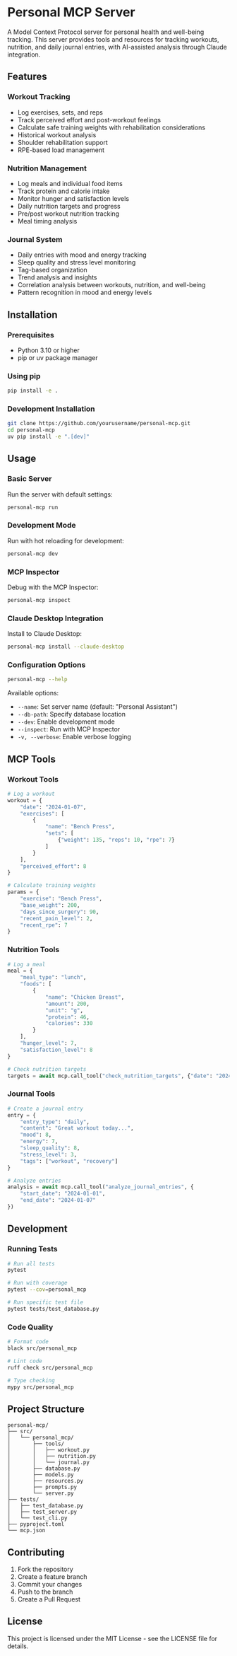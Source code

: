 # Personal MCP Server

A Model Context Protocol server for personal health and well-being tracking. This server provides tools and resources for tracking workouts, nutrition, and daily journal entries, with AI-assisted analysis through Claude integration.

## Features

### Workout Tracking
- Log exercises, sets, and reps
- Track perceived effort and post-workout feelings
- Calculate safe training weights with rehabilitation considerations
- Historical workout analysis
- Shoulder rehabilitation support
- RPE-based load management

### Nutrition Management
- Log meals and individual food items
- Track protein and calorie intake
- Monitor hunger and satisfaction levels
- Daily nutrition targets and progress
- Pre/post workout nutrition tracking
- Meal timing analysis

### Journal System
- Daily entries with mood and energy tracking
- Sleep quality and stress level monitoring
- Tag-based organization
- Trend analysis and insights
- Correlation analysis between workouts, nutrition, and well-being
- Pattern recognition in mood and energy levels

## Installation

### Prerequisites
- Python 3.10 or higher
- pip or uv package manager

### Using pip
```bash
pip install -e .
```

### Development Installation
```bash
git clone https://github.com/yourusername/personal-mcp.git
cd personal-mcp
uv pip install -e ".[dev]"
```

## Usage

### Basic Server
Run the server with default settings:
```bash
personal-mcp run
```

### Development Mode
Run with hot reloading for development:
```bash
personal-mcp dev
```

### MCP Inspector
Debug with the MCP Inspector:
```bash
personal-mcp inspect
```

### Claude Desktop Integration
Install to Claude Desktop:
```bash
personal-mcp install --claude-desktop
```

### Configuration Options
```bash
personal-mcp --help
```

Available options:
- `--name`: Set server name (default: "Personal Assistant")
- `--db-path`: Specify database location
- `--dev`: Enable development mode
- `--inspect`: Run with MCP Inspector
- `-v, --verbose`: Enable verbose logging

## MCP Tools

### Workout Tools
```python
# Log a workout
workout = {
    "date": "2024-01-07",
    "exercises": [
        {
            "name": "Bench Press",
            "sets": [
                {"weight": 135, "reps": 10, "rpe": 7}
            ]
        }
    ],
    "perceived_effort": 8
}

# Calculate training weights
params = {
    "exercise": "Bench Press",
    "base_weight": 200,
    "days_since_surgery": 90,
    "recent_pain_level": 2,
    "recent_rpe": 7
}
```

### Nutrition Tools
```python
# Log a meal
meal = {
    "meal_type": "lunch",
    "foods": [
        {
            "name": "Chicken Breast",
            "amount": 200,
            "unit": "g",
            "protein": 46,
            "calories": 330
        }
    ],
    "hunger_level": 7,
    "satisfaction_level": 8
}

# Check nutrition targets
targets = await mcp.call_tool("check_nutrition_targets", {"date": "2024-01-07"})
```

### Journal Tools
```python
# Create a journal entry
entry = {
    "entry_type": "daily",
    "content": "Great workout today...",
    "mood": 8,
    "energy": 7,
    "sleep_quality": 8,
    "stress_level": 3,
    "tags": ["workout", "recovery"]
}

# Analyze entries
analysis = await mcp.call_tool("analyze_journal_entries", {
    "start_date": "2024-01-01",
    "end_date": "2024-01-07"
})
```

## Development

### Running Tests
```bash
# Run all tests
pytest

# Run with coverage
pytest --cov=personal_mcp

# Run specific test file
pytest tests/test_database.py
```

### Code Quality
```bash
# Format code
black src/personal_mcp

# Lint code
ruff check src/personal_mcp

# Type checking
mypy src/personal_mcp
```

## Project Structure
```
personal-mcp/
├── src/
│   └── personal_mcp/
│       ├── tools/
│       │   ├── workout.py
│       │   ├── nutrition.py
│       │   └── journal.py
│       ├── database.py
│       ├── models.py
│       ├── resources.py
│       ├── prompts.py
│       └── server.py
├── tests/
│   ├── test_database.py
│   ├── test_server.py
│   └── test_cli.py
├── pyproject.toml
└── mcp.json
```

## Contributing
1. Fork the repository
2. Create a feature branch
3. Commit your changes
4. Push to the branch
5. Create a Pull Request

## License
This project is licensed under the MIT License - see the LICENSE file for details.